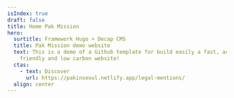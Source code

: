 ```yaml
---
isIndex: true
draft: false
title: Home Pak Mission
hero:
  surtitle: Framework Hugo + Decap CMS
  title: Pak Mission demo website
  text: This is a demo of a Github template for build easily a fast, accessible
    friendly and low carbon website!
  ctas:
    - text: Discover
      url: https://pakinseoul.netlify.app/legal-mentions/
  align: center
---
```

